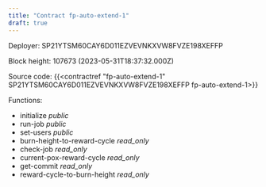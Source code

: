 ```yaml
---
title: "Contract fp-auto-extend-1"
draft: true
---
```

Deployer: SP21YTSM60CAY6D011EZVEVNKXVW8FVZE198XEFFP


 



Block height: 107673 (2023-05-31T18:37:32.000Z)

Source code: {{<contractref "fp-auto-extend-1" SP21YTSM60CAY6D011EZVEVNKXVW8FVZE198XEFFP fp-auto-extend-1>}}

Functions:

* initialize _public_
* run-job _public_
* set-users _public_
* burn-height-to-reward-cycle _read_only_
* check-job _read_only_
* current-pox-reward-cycle _read_only_
* get-commit _read_only_
* reward-cycle-to-burn-height _read_only_

